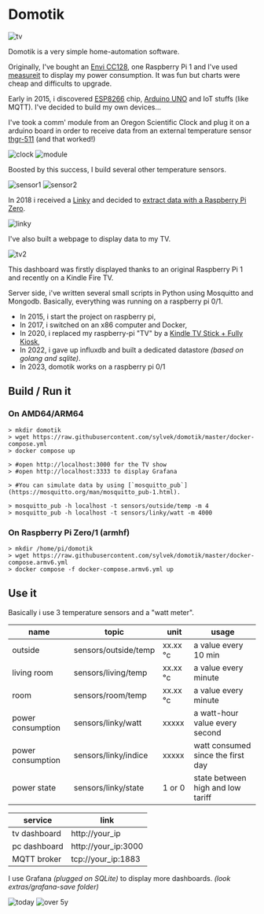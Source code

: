 # Domotik

![tv](extras/tv.png)

Domotik is a very simple home-automation software.

Originally, I've bought an [Envi CC128](http://www.currentcost.com/product-cc128.html), one Raspberry Pi 1 and I've used [measureit](https://github.com/lalelunet/measureit/wiki/The-end-of-the-measureit-project-%3F!) to display my power consumption. It was fun but charts were cheap and difficults to upgrade.

Early in 2015, i discovered [ESP8266](https://fr.wikipedia.org/wiki/ESP8266) chip, [Arduino UNO](https://en.wikipedia.org/wiki/Arduino_Uno) and IoT stuffs (like MQTT). I've decided to build my own devices…

I've took a comm' module from an Oregon Scientific Clock and plug it on a arduino board in order to receive data from an external temperature sensor [thgr-511](https://www.disteo-sante.fr/accessoires/1759-thgr-511-sonde-thermo-hygro-.html) (and that worked!)

![clock](extras/oregonscientist.jpg)
![module](extras/communication_module.jpg)

Boosted by this success, I build several other temperature sensors.

![sensor1](extras/temp_sensor_1.jpg)
![sensor2](extras/temp_sensor_2.jpg)

In 2018 i received a [Linky](https://fr.wikipedia.org/wiki/Linky) and decided to [extract data with a Raspberry Pi Zero](https://github.com/sylvek/linkiki).

![linky](extras/linky.jpg)

I've also built a webpage to display data to my TV.

![tv2](extras/tv2.jpg)

This dashboard was firstly displayed thanks to an original Raspberry Pi 1 and recently on a Kindle Fire TV.

Server side, i've written several small scripts in Python using Mosquitto and Mongodb.
Basically, everything was running on a raspberry pi 0/1.

- In 2015, i start the project on raspberry pi,
- In 2017, i switched on an x86 computer and Docker,
- In 2020, i replaced my raspberry-pi "TV" by a [Kindle TV Stick + Fully Kiosk](https://www.fully-kiosk.com/en/#download-box),
- In 2022, i gave up influxdb and built a dedicated datastore _(based on golang and sqlite)_.
- In 2023, domotik works on a raspberry pi 0/1

## Build / Run it

### On AMD64/ARM64

```
> mkdir domotik
> wget https://raw.githubusercontent.com/sylvek/domotik/master/docker-compose.yml
> docker compose up

> #open http://localhost:3000 for the TV show
> #open http://localhost:3333 to display Grafana

> #You can simulate data by using [`mosquitto_pub`](https://mosquitto.org/man/mosquitto_pub-1.html).

> mosquitto_pub -h localhost -t sensors/outside/temp -m 4
> mosquitto_pub -h localhost -t sensors/linky/watt -m 4000
```

### On Raspberry Pi Zero/1 (armhf)

```
> mkdir /home/pi/domotik
> wget https://raw.githubusercontent.com/sylvek/domotik/master/docker-compose.armv6.yml
> docker compose -f docker-compose.armv6.yml up
```

## Use it

Basically i use 3 temperature sensors and a "watt meter".

| name              | topic                | unit     | usage                              |
| ----------------- | -------------------- | -------- | ---------------------------------- |
| outside           | sensors/outside/temp | xx.xx °c | a value every 10 min               |
| living room       | sensors/living/temp  | xx.xx °c | a value every minute               |
| room              | sensors/room/temp    | xx.xx °c | a value every minute               |
| power consumption | sensors/linky/watt   | xxxxx    | a watt-hour value every second     |
| power consumption | sensors/linky/indice | xxxxx    | watt consumed since the first day  |
| power state       | sensors/linky/state  | 1 or 0   | state between high and low tariff  |

| service      | link                |
| ------------ | ------------------- |
| tv dashboard | http://your_ip      |
| pc dashboard | http://your_ip:3000 |
| MQTT broker  | tcp://your_ip:1883  |

I use Grafana _(plugged on SQLite)_ to display more dashboards. _(look extras/grafana-save folder)_

![today](extras/grafana_1.png)
![over 5y](extras/grafana_2.png)
